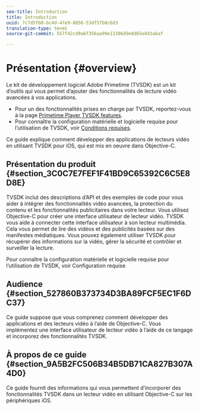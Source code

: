 ```yaml
---
seo-title: Introduction
title: Introduction
uuid: 7c7d5fb0-bc4d-47e9-8856-53df57b8c6d3
translation-type: tm+mt
source-git-commit: 557f42cd9a6f356aa99e13386d9e8d65e043a6af

---
```



# Présentation {#overview}

Le kit de développement logiciel Adobe Primetime (TVSDK) est un kit d’outils qui vous permet d’ajouter des fonctionnalités de lecture vidéo avancées à vos applications.

* Pour un des fonctionnalités prises en charge par TVSDK, reportez-vous à la page [Primetime Player TVSDK features](../../ios-3x-introduction/ios-3x-overview/ios-3x-overview-of-the-player.md).
* Pour connaître la configuration matérielle et logicielle requise pour l’utilisation de TVSDK, voir [Conditions requises](../../ios-3x-introduction/ios-3x-requirements.md).

Ce guide explique comment développer des applications de lecteurs vidéo en utilisant TVSDK pour iOS, qui est mis en oeuvre dans Objective-C.

## Présentation du produit {#section_3C0C7E7FEF1F41BD9C65392C6C5E8D8E}

TVSDK inclut des descriptions d’API et des exemples de code pour vous aider à intégrer des fonctionnalités vidéo avancées, la protection du contenu et les fonctionnalités publicitaires dans votre lecteur. Vous utilisez Objective-C pour créer une interface utilisateur de lecteur vidéo. TVSDK vous aide à connecter cette interface utilisateur à son lecteur multimédia. Cela vous permet de lire des vidéos et des publicités basées sur des manifestes médiatiques. Vous pouvez également utiliser TVSDK pour récupérer des informations sur la vidéo, gérer la sécurité et contrôler et surveiller la lecture.

Pour connaître la configuration matérielle et logicielle requise pour l’utilisation de TVSDK, voir Configuration requise

## Audience {#section_527860B373734D3BA89FCF5EC1F6DC37}

Ce guide suppose que vous comprenez comment développer des applications et des lecteurs vidéo à l’aide de Objective-C. Vous implémentez une interface utilisateur de lecteur vidéo à l’aide de ce langage et incorporez des fonctionnalités TVSDK.

## À propos de ce guide {#section_9A5B2FC506B34B5DB71CA827B307A4D0}

Ce guide fournit des informations qui vous permettent d’incorporer des fonctionnalités TVSDK dans un lecteur vidéo en utilisant Objective-C sur les périphériques iOS.
